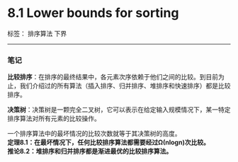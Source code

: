 # 8.1 Lower bounds for sorting

标签： 排序算法 下界

---
### 笔记
**比较排序**：在排序的最终结果中，各元素次序依赖于他们之间的比较。到目前为止，我们介绍过的所有算法（插入排序、归并排序、堆排序和快速排序）都是比较排序。

**决策树**：决策树是一颗完全二叉树，它可以表示在给定输入规模情况下，某一特定排序算法对所有元素的比较操作。

一个排序算法中的最坏情况的比较次数就等于其决策树的高度。  
**定理8.1：在最坏情况下，任何比较排序算法都需要经过Ω(nlogn)次比较。**  
**推论8.2：堆排序和归并排序都是渐进最优的比较排序算法。**




